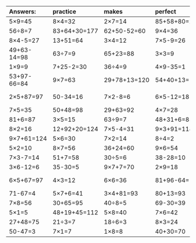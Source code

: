 | Answers: | practice | makes | perfect | ! |
| :--- | :--- | :--- | :--- | :--- |
| 5×9=45 | 8×4=32 | 2×7=14 | 85+58+80=223 | 8×5=40 | 
| 56÷8=7 | 83+64+30=177 | 62+50-52=60 | 9×4=36 | 5×7=35 | 
| 8×4-5=27 | 13+51=64 | 3×4=12 | 7×5-9=26 | 6×3=18 | 
| 49+63-14=98 | 63÷7=9 | 65+23=88 | 3×3=9 | 24÷8=3 | 
| 1×9=9 | 7+25-2=30 | 36÷4=9 | 4×9-35=1 | 17-17=0 | 
| 53+97-66=84 | 9×7=63 | 29+78+13=120 | 54+40+13=107 | 8+3=11 | 
| 2×5+87=97 | 50-34=16 | 7×2-8=6 | 6×5-12=18 | 34+36-9=61 | 
| 7×5=35 | 50+48=98 | 29+63=92 | 4×7=28 | 7×4=28 | 
| 81+6=87 | 3×5=15 | 63÷9=7 | 48+31+6=85 | 6×7=42 | 
| 8×2=16 | 12+92+20=124 | 7×5-4=31 | 9×3+91=118 | 16+25=41 | 
| 9×7+61=124 | 5×6=30 | 7×2=14 | 8÷4=2 | 1×5=5 | 
| 5×2=10 | 8×7=56 | 36+24=60 | 9×6=54 | 83-12=71 | 
| 7×3-7=14 | 51+7=58 | 30÷5=6 | 38-28=10 | 7×9=63 | 
| 3×6-12=6 | 35-30=5 | 9×7+7=70 | 2×9=18 | 34-21=13 | 
| 6×5+67=97 | 4×3=12 | 6×6=36 | 81+96-64=113 | 27+16-7=36 | 
| 71-67=4 | 5×7+6=41 | 3×4+81=93 | 80+13=93 | 9+34=43 | 
| 7×8=56 | 30+65=95 | 40÷8=5 | 69-30=39 | 4×6=24 | 
| 5×1=5 | 48+19+45=112 | 5×8=40 | 7×6=42 | 11+65=76 | 
| 27+48=75 | 21÷3=7 | 18÷6=3 | 8×3=24 | 77-29=48 | 
| 50-47=3 | 7×1=7 | 1×8=8 | 40+30=70 | 34+31=65 | 
